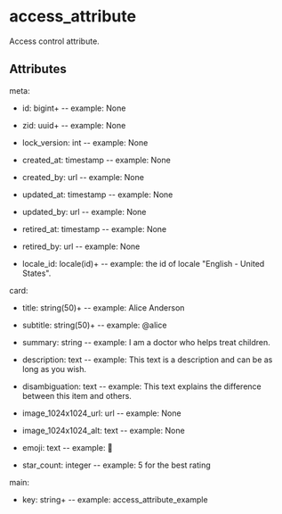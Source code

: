 # access_attribute

Access control attribute.


## Attributes

meta:

  * id: bigint+ -- example: None

  * zid: uuid+ -- example: None

  * lock_version: int -- example: None

  * created_at: timestamp -- example: None

  * created_by: url -- example: None

  * updated_at: timestamp -- example: None

  * updated_by: url -- example: None

  * retired_at: timestamp -- example: None

  * retired_by: url -- example: None

  * locale_id: locale(id)+ -- example: the id of locale "English - United States".

card:

  * title: string(50)+ -- example: Alice Anderson

  * subtitle: string(50)+ -- example: @alice

  * summary: string -- example: I am a doctor who helps treat children.

  * description: text -- example: This text is a description and can be as long as you wish.

  * disambiguation: text -- example: This text explains the difference between this item and others.

  * image_1024x1024_url: url -- example: None

  * image_1024x1024_alt: text -- example: None

  * emoji: text -- example: 🚀

  * star_count: integer -- example: 5 for the best rating

main:

  * key: string+ -- example: access_attribute_example

